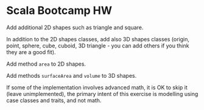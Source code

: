 # Scala Bootcamp HW

   Add additional 2D shapes such as triangle and square.
   
   In addition to the 2D shapes classes, add also 3D shapes classes
   (origin, point, sphere, cube, cuboid, 3D triangle - you can add
    others if you think they are a good fit).
    
   Add method `area` to 2D shapes.
    
   Add methods `surfaceArea` and `volume` to 3D shapes.
    
   If some of the implementation involves advanced math, it is OK
    to skip it (leave unimplemented), the primary intent of this
    exercise is modelling using case classes and traits, and not math.